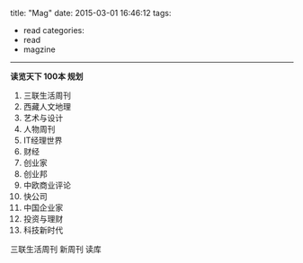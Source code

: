 title: "Mag"
date: 2015-03-01 16:46:12
tags:
- read
categories:
- read
- magzine

---

__读览天下 100本 规划__
1. 三联生活周刊
2. 西藏人文地理
3. 艺术与设计
4. 人物周刊
5. IT经理世界
6. 财经
7. 创业家
8. 创业邦
9. 中欧商业评论
10. 快公司
11. 中国企业家
12. 投资与理财
13. 科技新时代

三联生活周刊
新周刊
读库
